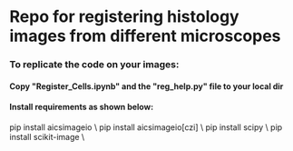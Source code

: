 # Repo for registering histology images from different microscopes

### To replicate the code on your images:
#### Copy "Register_Cells.ipynb" and the "reg_help.py" file to your local dir
#### Install requirements as shown below:
pip install aicsimageio \\
pip install aicsimageio[czi] \\
pip install scipy \\
pip install scikit-image \\
